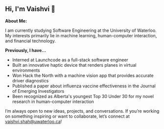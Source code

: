 ## Hi, I'm Vaishvi 👋

**About Me:**

I am currently studying Software Engineering at the University of Waterloo. My interests primarily lie in machine learning, human-computer interaction, and financial technology.

**Previously, I have...**
* Interned at Launchcode as a full-stack software engineer
* Built an innovative haptic device that renders planes in virtual environments
* Won Hack the North with a machine vision app that provides accurate driver diagnostics
* Published a paper about influenza vaccine effectiveness in the Journal of Emerging Investigators
* Been recognized as Alberta's youngest Top 30 Under 30 for my novel research in human-computer interaction

I’m always open to new ideas, projects, and conversations. If you’re working on something inspiring or want to collaborate, let’s connect at vaishvi.shah@uwaterloo.ca!
